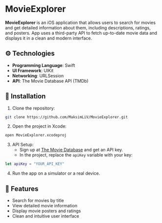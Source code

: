 # MovieExplorer

**MovieExplorer** is an iOS application that allows users to search for movies and get detailed information about them, including descriptions, ratings, and posters. App uses a third-party API to fetch up-to-date movie data and displays it in a clean and modern interface.

## ⚙️ Technologies

- **Programming Language**: Swift
- **UI Framework**: UIKit
- **Networking**: URLSession
- **API**: The Movie Database API (TMDb)

## 🚀 Installation

1. Clone the repository:
```bash
git clone https://github.com/MaksimLiV/MovieExplorer.git
```

2. Open the project in Xcode:
```bash
open MovieExplorer.xcodeproj
```

3. API Setup:
   - Sign up at [The Movie Database](https://www.themoviedb.org/) and get an API key.
   - In the project, replace the `apiKey` variable with your key:
```swift
let apiKey = "YOUR_API_KEY"
```

4. Run the app on a simulator or a real device.

## 📱 Features

- Search for movies by title
- View detailed movie information
- Display movie posters and ratings
- Clean and intuitive user interface
